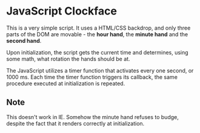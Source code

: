 # JavaScript Clockface
This is a very simple script. It uses a HTML/CSS backdrop, and only three parts of the DOM are movable - the **hour hand**, the **minute hand** and the **second hand**.

Upon initialization, the script gets the current time and determines, using some math, what rotation the hands should be at.

The JavaScript utilizes a timer function that activates every one second, or 1000 ms. Each time the timer function triggers its callback, the same procedure executed at initialization is repeated.

## Note
This doesn't work in IE. Somehow the minute hand refuses to budge, despite the fact that it renders correctly at initialization.
